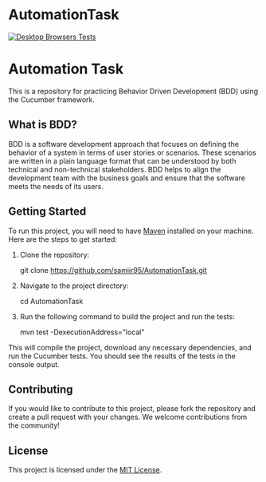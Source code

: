# AutomationTask
[![Desktop Browsers Tests](https://github.com/samiir95/AutomationTask/actions/workflows/maven.yml/badge.svg?branch=main)](https://github.com/samiir95/AutomationTask/actions/workflows/maven.yml)

# Automation Task

This is a repository for practicing Behavior Driven Development (BDD) using the Cucumber framework.

## What is BDD?

BDD is a software development approach that focuses on defining the behavior of a system in terms of user stories or scenarios. These scenarios are written in a plain language format that can be understood by both technical and non-technical stakeholders. BDD helps to align the development team with the business goals and ensure that the software meets the needs of its users.

## Getting Started

To run this project, you will need to have [Maven](https://maven.apache.org/) installed on your machine. Here are the steps to get started:

1. Clone the repository:

    git clone https://github.com/samiir95/AutomationTask.git


2. Navigate to the project directory:

    cd AutomationTask


3. Run the following command to build the project and run the tests:

    mvn test -DexecutionAddress="local"


This will compile the project, download any necessary dependencies, and run the Cucumber tests. You should see the results of the tests in the console output.

## Contributing

If you would like to contribute to this project, please fork the repository and create a pull request with your changes. We welcome contributions from the community!

## License

This project is licensed under the [MIT License](https://opensource.org/licenses/MIT).
